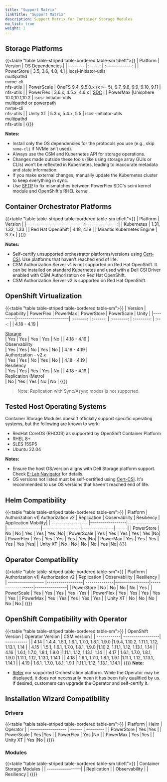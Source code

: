 ```yaml
---
title: "Support Matrix"
linkTitle: "Support Matrix"
description: Support Matrix for Container Storage Modules
no_list: true
weight: 1
---
```


## Storage Platforms

{{<table "table table-striped table-bordered table-sm tdleft">}}
| Platform | Version | OS Dependencies |
| -------- | :-----: | :-------------: |
| PowerStore  |  3.5, 3.6, 4.0, 4.1 | iscsi-initiator-utils<br>multipathd<br>nvme-cli<br>nfs-utils |
| PowerScale  | OneFS 9.4, 9.5.0.x (x >= 5), 9.7, 9.8, 9.9, 9.10, 9.11 | nfs-utils |
| PowerFlex   | 3.6.x, 4.5.x, 4.6.x | [SDC](https://www.dell.com/support/home/en-us/product-support/product/scaleio/drivers) |
| PowerMax  |Unisphere 10.0,10.1,10.2 | iscsi-initiator-utils<br>multipathd or powerpath<br>nvme-cli<br>nfs-utils |
| Unity XT    | 5.3.x, 5.4.x, 5.5 | iscsi-initiator-utils<br>multipathd<br>nfs-utils |
{{</table>}}

**Notes:**
- Install only the OS dependencies for the protocols you use (e.g., skip `nvme-cli` if NVMe isn’t used).
- Always use the CSM and Kubernetes API for storage operations.
- Changes made outside these tools (like using storage array GUIs or CLIs) won’t be reflected in Kubernetes, leading to inaccurate metadata and state information.
- If you make external changes, manually update the Kubernetes cluster to keep everything in sync.
- Use [SFTP](https://dell.github.io/csm-docs/v1/concepts/csidriver/features/powerflex/#expose-the-sftp-settings-to-automatically-pull-the-sciniko-kernel-module) to fix mismatches between PowerFlex SDC's scini kernel module and OpenShift's RHEL kernel.

## Container Orchestrator Platforms

{{<table "table table-striped table-bordered table-sm tdleft">}}
| Platform                   | Version          |
|----------------------------|:----------------:|
| Kubernetes                 | 1.31, 1.32, 1.33 |
| Red Hat OpenShift          | 4.18, 4.19       |
| Mirantis Kubernetes Engine | 3.7.x            |
{{</table>}}

**Notes:**
- Self-certify unsupported orchestrator platforms/versions using [Cert-CSI](../tooling/cert-csi/). Use platforms that haven't reached end of life.
- CSM Authorization Server v1 is not supported on Red Hat OpenShift. It can be installed on standard Kubernetes and used with a Dell CSI Driver enabled with CSM Authorization on Red Hat OpenShift.
- CSM Authorization Server v2 is supported on Red Hat OpenShift.

## OpenShift Virtualization
{{<table "table table-striped table-bordered table-sm">}}
| Version | Capability               | PowerFlex | PowerMax | PowerStore | PowerScale | Unity |
|---------|--------------------------| :-------: | :------: | :--------: | :--------: | :---: |
| 4.18 - 4.19    |  <div style="text-align: left"> [Storage](https://github.com/kiagnose/kubevirt-storage-checkup) </div> | Yes       | Yes      | Yes        | Yes        | No    |
| 4.18 - 4.19   | <div style="text-align: left">  Observability        </div>   | Yes       | Yes      | No         | Yes        | No    |
| 4.18 - 4.19    | <div style="text-align: left"> Authorization - v2.x  </div>   | Yes       | Yes      | No         | Yes        | No    |
| 4.18 - 4.19   | <div style="text-align: left"> Resiliency            </div>   | Yes       | Yes      | Yes         | Yes        | No    |
| 4.18 - 4.19    | <div style="text-align: left"> Replication (Metro)	</div>   | No       | Yes      | Yes         | No        | No    |
{{</table>}}

> Note: Replication with Sync/Async modes is not supported.

## Tested Host Operating Systems

Container Storage Modules doesn't officially support specific operating systems, but the following are known to work:

- RedHat CoreOS (RHCOS) as supported by OpenShift Container Platform
- RHEL 8+
- SLES 15SP5
- Ubuntu 22.04

**Notes:**
- Ensure the host OS/version aligns with Dell Storage platform support. Check [E-Lab Navigator](https://elabnavigator.dell.com/eln/modernHomeSSM) for details.
- OS versions not listed must be self-certified using [Cert-CSI](../tooling/cert-csi/). It's recommended to use OS versions that haven't reached end of life.

## Helm Compatibility
{{<table "table table-striped table-bordered table-sm">}}
| Platform         |  Authorization v1|  Authorization v2 | Replication | Observability | Resiliency | Application Mobility|
| ------------------ |------------------| --------------- |-----------------|-------------------|----------------|------|
| PowerStore         |  No      |   No              |  Yes              | Yes                 |    Yes     |No|
| PowerScale         |  Yes     |   Yes             |  Yes              | Yes                 |    Yes     |No|
| PowerFlex          |  Yes     |   Yes             |  Yes              | Yes                 |    Yes     |No|
| PowerMax           |  Yes     |   Yes             |  Yes              | Yes                 |    Yes     |Yes|
| Unity XT           |  No      |   No              |  No               | No                  |    Yes     |No|
{{</table>}}

## Operator Compatibility
{{<table "table table-striped table-bordered table-sm">}}
| Platform         |  Authorization v1|  Authorization v2 | Replication | Observability | Resiliency |
| ------------------ |------------------| --------------|-----------------|-------------------|----------------|
| PowerStore         |  No      |   No              |  No               | No                  |    Yes     |
| PowerScale         |  Yes     |   Yes             |  Yes              | Yes                 |    Yes     |
| PowerFlex          |  Yes     |   Yes             |  Yes              | Yes                 |    Yes     |
| PowerMax           |  Yes     |   Yes             |  Yes              | Yes                 |    Yes     |
| Unity XT           |  No      |   No              |  No               | No                  |    No      |
{{</table>}}

## OpenShift Compatibility with Operator

{{<table "table table-striped table-bordered table-sm">}}
|  OpenShift Version        | Operator Version        | CSM version |
| ------------| ------------------| ----------- |
|  4.14       | 1.4.4, 1.5.1, 1.6.1, 1.7.0, 1.8.1, 1.9.0 |1.9.4, 1.10.2, 1.11.1, 1.12, 1.13.1, 1.14 |
|  4.15       | 1.5.1, 1.6.1, 1.7.0, 1.8.1, 1.9.0        |1.10.2, 1.11.1, 1.12, 1.13.1, 1.14        |
|  4.16       | 1.6.1, 1.7.0, 1.8.1, 1.9.0               |1.11.1, 1.12, 1.13.1, 1.14                |
|  4.17       | 1.6.1, 1.7.0, 1.8.1, 1.9.0               |1.11.1, 1.12, 1.13.1, 1.14.1              |
|  4.18       | 1.6.1, 1.7.0, 1.8.1, 1.9.1               |1.11.1, 1.12, 1.13.1, 1.14.1              |
|  4.19       | 1.6.1, 1.7.0, 1.8.1, 1.9.1               |1.11.1, 1.12, 1.13.1, 1.14.1              |
{{</table>}}
**Note:**
- [Refer](#container-orchestrator-platforms) our supported Orchestration platform. While the Operator may be displayed, it does not necessarily mean it has been fully qualified by us. If desired, customers can upgrade the Operator and self-certify it.


## Installation Wizard Compatibility

### Drivers

{{<table "table table-striped table-bordered table-sm">}}
| Platform         |     Helm   | Operator  |
| ------------------ |  ------ | --------- |
|  PowerStore     | Yes️      |Yes️        |
|  PowerScale     | Yes️      |Yes️        |
|  PowerFlex      | Yes️      |No         |
|  PowerMax       | Yes️      |Yes️        |
|  Unity XT       | Yes️      |No         |
{{</table>}}

### Modules
{{<table "table table-striped table-bordered table-sm tdleft">}}
| Container Storage Modules |
| -----------------|
| Replication      |
| Observability    |
| Resiliency       |
{{</table>}}

